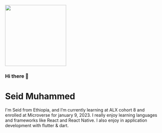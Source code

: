 <a><img src="https://user-images.githubusercontent.com/107338221/188919074-cd8a44e6-d276-4191-9dae-cb9bcd43e638.png" height=200 ></a>
### Hi there 👋

# Seid Muhammed
I'm Seid from Ethiopia, and I’m currently learning at ALX cohort 8 and enrolled at Microverse for january 9, 2023. I really enjoy learning languages and frameworks like React and React Native. I also enjoy in application development with flutter & dart.

<!--
**AbuhaithemAlthry/AbuhaithemAlthry** is a ✨ _special_ ✨ repository because its `README.md` (this file) appears on your GitHub profile.

Here are some ideas to get you started:

- 🔭 I’m currently working on ...
- 🌱 I’m currently learning ...
- 👯 I’m looking to collaborate on ...
- 🤔 I’m looking for help with ...
- 💬 Ask me about ...
- 📫 How to reach me: ...
- 😄 Pronouns: ...
- ⚡ Fun fact: ...
-->
